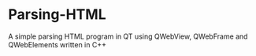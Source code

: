 # Parsing-HTML
A simple parsing HTML program in QT using QWebView, QWebFrame and QWebElements written in C++
